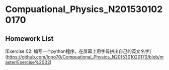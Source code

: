 # Compuational_Physics_N2015301020170
## Homework List
[Exercise 02: 编写一个python程序，在屏幕上用字母拼出自己的英文名字] (https://github.com/lopo70/Compuational_Physics_N2015301020170/blob/master/Exercise%2002)
